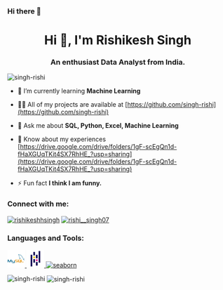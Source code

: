 ### Hi there 👋

<h1 align="center">Hi 👋, I'm Rishikesh Singh</h1>
<h3 align="center">An enthusiast Data Analyst from India.</h3>

<p align="left"> <img src="https://komarev.com/ghpvc/?username=singh-rishi&label=Profile%20views&color=0e75b6&style=flat" alt="singh-rishi" /> </p>

- 🌱 I’m currently learning **Machine Learning**

- 👨‍💻 All of my projects are available at [https://github.com/singh-rishi](https://github.com/singh-rishi)

- 💬 Ask me about **SQL, Python, Excel, Machine Learning**

- 📄 Know about my experiences [https://drive.google.com/drive/folders/1gF-scEgQn1d-fHaXGUqTKit4SX7RhHE_?usp=sharing](https://drive.google.com/drive/folders/1gF-scEgQn1d-fHaXGUqTKit4SX7RhHE_?usp=sharing)

- ⚡ Fun fact **I think I am funny.**

<h3 align="left">Connect with me:</h3>
<p align="left">
<a href="https://linkedin.com/in/rishikeshhsingh" target="blank"><img align="center" src="https://raw.githubusercontent.com/rahuldkjain/github-profile-readme-generator/master/src/images/icons/Social/linked-in-alt.svg" alt="rishikeshhsingh" height="30" width="40" /></a>
<a href="https://instagram.com/rishi__singh07" target="blank"><img align="center" src="https://raw.githubusercontent.com/rahuldkjain/github-profile-readme-generator/master/src/images/icons/Social/instagram.svg" alt="rishi__singh07" height="30" width="40" /></a>
</p>

<h3 align="left">Languages and Tools:</h3>
<p align="left"> <a href="https://www.mysql.com/" target="_blank" rel="noreferrer"> <img src="https://raw.githubusercontent.com/devicons/devicon/master/icons/mysql/mysql-original-wordmark.svg" alt="mysql" width="40" height="40"/> </a> <a href="https://pandas.pydata.org/" target="_blank" rel="noreferrer"> <img src="https://raw.githubusercontent.com/devicons/devicon/2ae2a900d2f041da66e950e4d48052658d850630/icons/pandas/pandas-original.svg" alt="pandas" width="40" height="40"/> </a> <a href="https://seaborn.pydata.org/" target="_blank" rel="noreferrer"> <img src="https://seaborn.pydata.org/_images/logo-mark-lightbg.svg" alt="seaborn" width="40" height="40"/> </a> </p>

<p><img align="left" src="https://github-readme-stats.vercel.app/api/top-langs?username=singh-rishi&show_icons=true&locale=en&layout=compact" alt="singh-rishi" /></p>

<p>&nbsp;<img align="center" src="https://github-readme-stats.vercel.app/api?username=singh-rishi&show_icons=true&locale=en" alt="singh-rishi" /></p>
